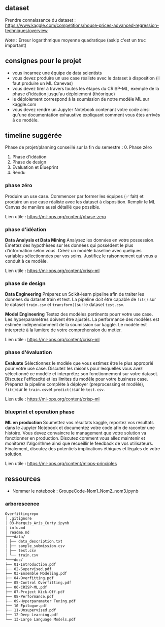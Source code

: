 ## dataset

Prendre connaissance du dataset : https://www.kaggle.com/competitions/house-prices-advanced-regression-techniques/overview

_Note_ : Erreur logarithmique moyenne quadratique (askip c'est un truc important)

## consignes pour le projet

- vous incarnez une équipe de data scientists
- vous devez produire un use case réaliste avec le dataset à disposition (il faut produire un ML Canevas)
- vous devez tirer à travers toutes les étapes du CRISP-ML, exemple de la phase d'idéation jusqu'au déploiement (théorique)
- le déploiement correspond à la soumission de notre modèle ML sur kaggle.com
- vous devez rendre un Jupyter Notebook contenant votre code ainsi qu'une documentation exhaustive expliquant comment vous êtes arrivés à ce modèle.

## timeline suggérée

Phase de projet/planning conseillé sur la fin du semestre : 0. Phase zéro

1. Phase d'idéation
2. Phase de design
3. Evaluation et Blueprint
4. Rendu

### phase zéro

Produire un use case. Commencer par former les équipes (✅ fait) et produire un use case réaliste avec les dataset à disposition. Remplir le ML Canvas de manière aussi détaillé que possible.

Lien utile : https://ml-ops.org/content/phase-zero

### phase d'idéation

**Data Analysis et Data Mining**
Analysez les données en votre possession. Emettez des hypothèses sur les données qui possèdent le plus d'information selon vous. Créez un modèle baseline avec quelques variables sélectionnées par vos soins. Justifiez le raisonnement qui vous a conduit à ce modèle.

Lien utile : https://ml-ops.org/content/crisp-ml

### phase de design

**Data Engineering**
Préparez un Scikit-learn pipeline afin de traiter les données du dataset train et test. La pipeline doit être capable de `fit()` sur le dataset `train.csv` et `transform()`sur le dataset `test.csv`.

**Model Engineering**
Testez des modèles pertinents pourr votre use case. Les hyperparamètres doivent être ajustés. La performance des modèles est estimée indépendamment de la soumission sur kaggle. Le modèle est interprété à la lumière de votre compréhension du métier.

Lien utile : https://ml-ops.org/content/crisp-ml

### phase d'évaluation

**Evaluate**
Sélectionnez le modèle que vous estimez être le plus approprié pour votre use case. Discutez les raisons pour lesquelles vous avez sélectionné ce modèle et interprétez son fonctionnement sur votre dataset. Discutez l'efficacité et les limites du modèle pour votre business case. Préparez la pipeline complète à déployer (preprocessing et modèle), `fit()`sur le `train.csv`et `predict()`sur le `test.csv`.

Lien utile : https://ml-ops.org/content/crisp-ml

### blueprint et operation phase

**ML en production**
Soumettez vos résultats kaggle, reportez vos résultats dans le Jupyter Notebook et documentez votre code afin de raconter une histoire. Vous devez convaincre le management que votre solution va fonctionner en production. Discutez comment vous allez maintenir et monitorez l'algorithme ainsi que recueillir le feedback de vos utilisateurs. Finalement, discutez des potentiels implications éthiques et légales de votre solution.

Lien utile : https://ml-ops.org/content/mlops-principles

## ressources

- Nommer le notebook : GroupeCode-Nom1_Nom2_nom3.ipynb

### arborescence

```markdown
Overfittingrepo
│ .gitignore
│ 03-Marquis_Aris_Curty.ipynb
│ info.md
│ readme.md
├───data/
│ ├── data_description.txt
│ ├── sample_submission.csv
│ ├── test.csv
│ └── train.csv
└───doc/
├── 01-Introduction.pdf
├── 02-Supervised.pdf
├── 03-Ensemble Modeling.pdf
├── 04-Overfitting.pdf
├── 05-Control Overfitting.pdf
├── 06-CRISP-ML.pdf
├── 07-Project Kick-Off.pdf
├── 08-Performance.pdf
├── 09-Hyperparameter Tuning.pdf
├── 10-Epilogue.pdf
├── 11-Unsupervised.pdf
├── 12-Deep Learning.pdf
└── 13-Large Language Models.pdf
```
